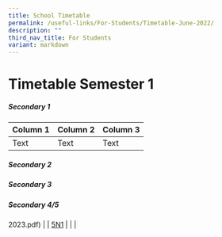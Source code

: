 ```yaml
---
title: School Timetable
permalink: /useful-links/For-Students/Timetable-June-2022/
description: ""
third_nav_title: For Students
variant: markdown
---
```

Timetable Semester 1
===================

##### **Secondary 1**



| Column 1 | Column 2 | Column 3 |
| -------- | -------- | -------- |
| Text     | Text     | Text     |



##### **Secondary 2**


##### **Secondary 3**


##### **Secondary 4/5**

2023.pdf)     |
| [5N1](/files/Timetable%202023/5n1-2023.pdf)     |      |        |